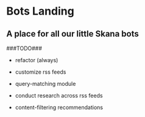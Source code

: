 # Bots Landing #

## A place for all our little Skana bots ##

###TODO###

- refactor (always)

- customize rss feeds

- query-matching module

- conduct research across rss feeds

- content-filtering recommendations
